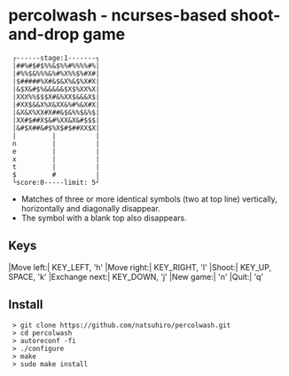 # percolwash - ncurses-based shoot-and-drop game


     ┌------stage:1-------┐
     |##%#$#$%%&$%%#%%%%#%|
     |#%%$&%%%&%#%X%%$%#X#|
     |$#####%X#&$&X%&$%X#X|
     |&$X&#$%&&&&&$X$%XX%X|
     |XXX%%$$$X#&%XX$&&&X$|
     |#XX$&&X%X&XX&%#%&X#X|
     |&X&X%XX#X##&$&%%$&%$|
     |XX#$##X$&#%XX&X&#$$$|
     |&#$X##&#$%X$#$##XX$X|
     |         |          |
     n         |          |
     e         |          |
     x         |          |
     t         |          |
     $         #          |
     └score:0-----limit: 5┘

- Matches of three or more identical symbols (two at top line) vertically, horizontally and diagonally disappear.
- The symbol with a blank top also disappears.

##  Keys
|Move left:|     KEY_LEFT, 'h'
|Move right:|    KEY_RIGHT, 'l'
|Shoot:|         KEY_UP, SPACE, 'k'
|Exchange next:| KEY_DOWN, 'j'
|New game:|      'n'
|Quit:|          'q'

## Install
     > git clone https://github.com/natsuhiro/percolwash.git
     > cd percolwash
     > autoreconf -fi
     > ./configure
     > make
     > sudo make install

